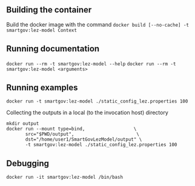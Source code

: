 ## Building the container
Build the docker image with the command
`docker build [--no-cache] -t smartgov:lez-model Context`

## Running documentation
`docker run --rm -t smartgov:lez-model --help`
`docker run --rm -t smartgov:lez-model <arguments>` 

## Running examples
```
docker run -t smartgov:lez-model ./static_config_lez.properties 100
```

Collecting the outputs in a local (to the invocation host) directory
```
mkdir output
docker run --mount type=bind,                  \
       src="$PWD/output",                       \
       dst="/home/user1/SmartGovLezModel/output" \
       -t smartgov:lez-model ./static_config_lez.properties 100
```

## Debugging
`docker run -it smartgov:lez-model /bin/bash`
